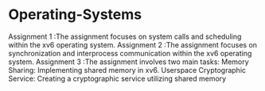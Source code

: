 # Operating-Systems
Assignment 1 :The assignment focuses on system calls and scheduling within the xv6 operating system.
Assignment 2 :The assignment focuses on synchronization and interprocess communication within the xv6 operating system.
Assignment 3 :The assignment involves two main tasks:
Memory Sharing: Implementing shared memory in xv6.
Userspace Cryptographic Service: Creating a cryptographic service utilizing shared memory
